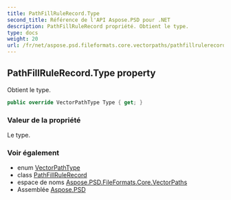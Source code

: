 ```yaml
---
title: PathFillRuleRecord.Type
second_title: Référence de l'API Aspose.PSD pour .NET
description: PathFillRuleRecord propriété. Obtient le type.
type: docs
weight: 20
url: /fr/net/aspose.psd.fileformats.core.vectorpaths/pathfillrulerecord/type/
---
```

## PathFillRuleRecord.Type property

Obtient le type.

```csharp
public override VectorPathType Type { get; }
```

### Valeur de la propriété

Le type.

### Voir également

* enum [VectorPathType](../../vectorpathtype/)
* class [PathFillRuleRecord](../)
* espace de noms [Aspose.PSD.FileFormats.Core.VectorPaths](../../pathfillrulerecord/)
* Assemblée [Aspose.PSD](../../../)


